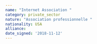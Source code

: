 ```yaml
---
name: "Internet Association "
category: private_sector
nature: "Association professionnelle "
nationality: USA
alliance: 
date_signed: '2018-11-12'
---
```

    